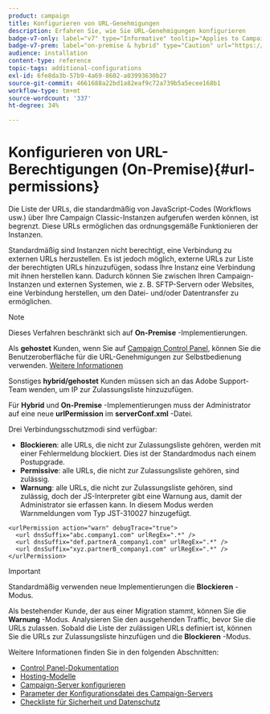 ```yaml
---
product: campaign
title: Konfigurieren von URL-Genehmigungen
description: Erfahren Sie, wie Sie URL-Genehmigungen konfigurieren
badge-v7-only: label="v7" type="Informative" tooltip="Applies to Campaign Classic v7 only"
badge-v7-prem: label="on-premise & hybrid" type="Caution" url="https://experienceleague.adobe.com/docs/campaign-classic/using/installing-campaign-classic/architecture-and-hosting-models/hosting-models-lp/hosting-models.html" tooltip="Applies to on-premise and hybrid deployments only"
audience: installation
content-type: reference
topic-tags: additional-configurations
exl-id: 6fe8da3b-57b9-4a69-8602-a03993630b27
source-git-commit: 4661688a22bd1a82eaf9c72a739b5a5ecee168b1
workflow-type: tm+mt
source-wordcount: '337'
ht-degree: 34%

---
```


# Konfigurieren von URL-Berechtigungen (On-Premise){#url-permissions}



Die Liste der URLs, die standardmäßig von JavaScript-Codes (Workflows usw.) über Ihre Campaign Classic-Instanzen aufgerufen werden können, ist begrenzt. Diese URLs ermöglichen das ordnungsgemäße Funktionieren der Instanzen.

Standardmäßig sind Instanzen nicht berechtigt, eine Verbindung zu externen URLs herzustellen. Es ist jedoch möglich, externe URLs zur Liste der berechtigten URLs hinzuzufügen, sodass Ihre Instanz eine Verbindung mit ihnen herstellen kann. Dadurch können Sie zwischen Ihren Campaign-Instanzen und externen Systemen, wie z. B. SFTP-Servern oder Websites, eine Verbindung herstellen, um den Datei- und/oder Datentransfer zu ermöglichen.

>[!NOTE]
>
>Dieses Verfahren beschränkt sich auf **On-Premise** -Implementierungen.
>
>Als **gehostet** Kunden, wenn Sie auf [Campaign Control Panel](https://experienceleague.adobe.com/docs/control-panel/using/control-panel-home.html?lang=de), können Sie die Benutzeroberfläche für die URL-Genehmigungen zur Selbstbedienung verwenden. [Weitere Informationen](https://experienceleague.adobe.com/docs/control-panel/using/instances-settings/url-permissions.html?lang=de)
>
>Sonstiges **hybrid/gehostet** Kunden müssen sich an das Adobe Support-Team wenden, um IP zur Zulassungsliste hinzuzufügen.

Für **Hybrid** und **On-Premise** -Implementierungen muss der Administrator auf eine neue **urlPermission** im **serverConf.xml** -Datei.


Drei Verbindungsschutzmodi sind verfügbar:

* **Blockieren**: alle URLs, die nicht zur Zulassungsliste gehören, werden mit einer Fehlermeldung blockiert. Dies ist der Standardmodus nach einem Postupgrade.
* **Permissive**: alle URLs, die nicht zur Zulassungsliste gehören, sind zulässig.
* **Warnung**: alle URLs, die nicht zur Zulassungsliste gehören, sind zulässig, doch der JS-Interpreter gibt eine Warnung aus, damit der Administrator sie erfassen kann. In diesem Modus werden Warnmeldungen vom Typ JST-310027 hinzugefügt.

```
<urlPermission action="warn" debugTrace="true">
  <url dnsSuffix="abc.company1.com" urlRegEx=".*" />
  <url dnsSuffix="def.partnerA_company1.com" urlRegEx=".*" />
  <url dnsSuffix="xyz.partnerB_company1.com" urlRegEx=".*" />
</urlPermission>
```

>[!IMPORTANT]
>
>Standardmäßig verwenden neue Implementierungen die **Blockieren** -Modus.
>
>Als bestehender Kunde, der aus einer Migration stammt, können Sie die **Warnung** -Modus. Analysieren Sie den ausgehenden Traffic, bevor Sie die URLs zulassen. Sobald die Liste der zulässigen URLs definiert ist, können Sie die URLs zur Zulassungsliste hinzufügen und die **Blockieren** -Modus.

Weitere Informationen finden Sie in den folgenden Abschnitten:

* [Control Panel-Dokumentation](https://experienceleague.adobe.com/docs/control-panel/using/control-panel-home.html?lang=de)
* [Hosting-Modelle](hosting-models.md)
* [Campaign-Server konfigurieren](configuring-campaign-server.md)
* [Parameter der Konfigurationsdatei des Campaign-Servers](the-server-configuration-file.md)
* [Checkliste für Sicherheit und Datenschutz](get-started-security-privacy.md)
